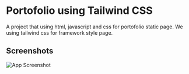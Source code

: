 
# Portofolio using Tailwind CSS

A project that using html, javascript and css for portofolio static page. We using tailwind css for framework style page.


## Screenshots

![App Screenshot](https://raw.githubusercontent.com/adnanbayuaji/portofolio-tailwind-css/main/tailwind-css.png)

